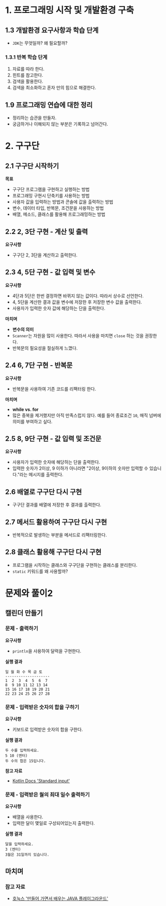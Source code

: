 # 1. 프로그래밍 시작 및 개발환경 구축

## 1.3 개발환경 요구사항과 학습 단계

- `JDK`는 무엇일까? 왜 필요할까?

### 1.3.1 반복 학습 단계

1. 자료를 따라 한다.
2. 힌트를 참고한다.
3. 검색을 활용한다.
4. 검색을 최소화하고 혼자 만의 힘으로 해결한다.

## 1.9 프로그래밍 연습에 대한 정리

- 정리하는 습관을 만들자.
- 궁금하거나 이해되지 않는 부분은 기록하고 넘어간다.

# 2. 구구단

## 2.1 구구단 시작하기

**목표**

- 구구단 프로그램을 구현하고 실행하는 방법
- 프로그래밍 구현시 단축키를 사용하는 방법
- 사용자 값을 입력하는 방법과 콘솔에 값을 출력하는 방법
- 변수, 데이터 타입, 반복문, 조건문을 사용하는 방법
- 배열, 메소드, 클래스를 활용해 프로그래밍하는 방법

## 2.2 2, 3단 구현 - 계산 및 출력

**요구사항**

- 구구단 2, 3단을 계산하고 출력한다.

## 2.3 4, 5단 구현 - 값 입력 및 변수

**요구사항**

- 4단과 5단은 한번 결정하면 바뀌지 않는 값이다. 따라서 상수로 선언한다.
- 4, 5단을 계산한 결과 값을 변수에 저장한 후 저장한 변수 값을 출력한다.
- 사용자가 입력한 숫자 값에 해당하는 단을 출력한다.

**마치며**

- **변수의 의미**
- `Scanner`는 자원을 많이 사용한다. 따라서 사용을 마치면 `close` 하는 것을 권장한다.
- 반복문의 필요성을 절실하게 느꼈다.

## 2.4 6, 7단 구현 - 반복문

**요구사항**

- 반복문을 사용하여 기존 코드를 리팩터링 한다.

**마치며**

- **while vs. for**
- 많은 중복을 제거했지만 아직 만족스럽지 않다. 예를 들어 종료조건 `10`, 매직 넘버에 의미를 부여하고 싶다.

## 2.5 8, 9단 구현 - 값 입력 및 조건문

**요구사항**

- 사용자가 입력한 숫자에 해당하는 단을 출력한다.
- 입력한 숫자가 2이상, 9 이하가 아니라면 "2이상, 9이하의 숫자만 입력할 수 있습니다."라는 메시지를 출력한다.

## 2.6 배열로 구구단 다시 구현

- 구구단 결과를 배열에 저장한 후 결과를 출력한다.

## 2.7 메서드 활용하여 구구단 다시 구현

- 반복적으로 발생하는 부분을 메서드로 리팩터링한다.

## 2.8 클래스 활용해 구구단 다시 구현

- 프로그램을 시작하는 클래스와 구구단을 구현하는 클래스를 분리한다.
- `static` 키워드를 왜 사용할까?

# 문제와 풀이2

## 캘린더 만들기

### 문제 - 출력하기

**요구사항**

- `println`을 사용하여 달력을 구현한다.

**실행 결과**

```
일 월 화 수 목 금 토
--------------------
1  2  3  4  5  6  7
8  9 10 11 12 13 14
15 16 17 18 19 20 21
22 23 24 25 26 27 28
```

### 문제 - 입력받은 숫자의 합을 구하기

**요구사항**

- 키보드로 입력받은 숫자의 합을 구한다.

**실행 결과**

```
두 수를 입력하세요.
5 10 (엔터)
두 수의 합은 15입니다.
```

**참고 자료**

- [Kotlin Docs 'Standard input'](https://kotlinlang.org/docs/standard-input.html)

### 문제 - 입력받은 월의 최대 일수 출력하기

**요구사항**

- 배열을 사용한다.
- 입력한 달이 몇일로 구성되어있는지 출력한다.

**실행 결과**

```
달을 입력하세요.
3 (엔터)
3월은 31일까지 있습니다.
```

## 마치며

### 참고 자료

- [호눅스 '만들어 가면서 배우는 JAVA 플레이그라운드'](https://inf.run/FgzS)
